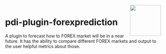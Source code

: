 <a href="https://www.pentaho.com/">
    <img src="https://businessintelligence.com/wp-content/themes/bi/assets/images/vendor/pentaho-logo.png" align="right" height="100" />
</a>

# pdi-plugin-forexprediction


A plugin to forecast how to FOREX market will be in a near future. It has the ability to compare different FOREX markets and output to the user helpful metrics about those.
